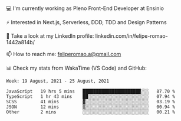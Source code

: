 💻 I'm currently working as Pleno Front-End Developer at Ensinio

⚡ Interested in Next.js, Serverless, DDD, TDD and Design Patterns

👥 Take a look at my LinkedIn profile: linkedin.com/in/felipe-romao-1442a814b/

📫 How to reach me: feliperomao.a@gmail.com

📊 Check my stats from WakaTime (VS Code) and GitHub:

<!--START_SECTION:waka-->
```text
Week: 19 August, 2021 - 25 August, 2021

JavaScript   19 hrs 5 mins   ██████████████████████░░░   87.70 % 
TypeScript   1 hr 43 mins    ██░░░░░░░░░░░░░░░░░░░░░░░   07.94 % 
SCSS         41 mins         ▓░░░░░░░░░░░░░░░░░░░░░░░░   03.19 % 
JSON         12 mins         ▒░░░░░░░░░░░░░░░░░░░░░░░░   00.94 % 
Other        2 mins          ░░░░░░░░░░░░░░░░░░░░░░░░░   00.21 % 
```
<!--END_SECTION:waka-->
